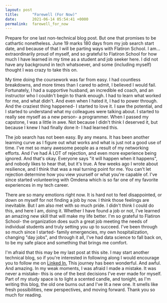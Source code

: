 ```yaml
---
layout: post
title:      "Farewell (For Now)"
date:       2021-06-14 05:54:41 +0000
permalink:  farewell_for_now
---
```



Prepare for one last non-technical blog post. But one that promises to be cathartic nonetheless. June 19 marks 180 days from my job search start date, and because of that I will be parting ways with Flatiron School. I am... extraordinarily proud of myself, and so grateful to Flatiron School for how much I have learned in my time as a student and job seeker here. I did not have any background in tech whatsoever, and some (including myself) thought I was crazy to take this on.  

My time doing the coursework was far from easy. I had countless breakdowns, and more times than I cared to admit, I believed I would fail. Fortunately, I had a supportive husband, an incredible ed coach, and an instructor who I couldn't begin to thank enough. I had to learn what worked for me, and what didn't. And even when I hated it, I had to power through. And the craziest thing happened- I started to love it. I saw the potential, and I started to understand what my colleagues were talking about. I started to really see myself as a new person- a programmer. When I passed my capstone, I was a little in awe. Not because I didn't think I deserved it, but because I knew I had finally done it- I had learned this.  

The job search has not been easy. By any means. It has been another learning curve as I figure out what works and what is just not a good use of time. I've met so many awesome people as a result of my networking efforts. And I've had A LOT of rejection, and even more experience being ignored. And that's okay. Everyone says "it will happen when it happens", and nobody likes to hear that, but it's true. A few weeks ago I wrote about resilience, and I think that was a real turning point for me. You can't let rejection determine how you view yourself or what you're capable of. I've since started volunteering with Omdena which is so far one of my favorite experiences in my tech career.  

There are so many emotions right now. It is hard not to feel disappointed, or down on myself for not finding a job by now. I think those feelings are inevitable. But I am also met with so much pride. I didn't think I could do this, and here I am, doing it. Whether I have found a job or not, I've learned an amazing new skill that will make my life better. I'm so grateful to Flatiron School- the organization does such a great job meeting the needs of individual students and truly setting you up to succeed. I've been through so much since I started- family emergencies, my own hospitalization, changing "day jobs", and through it all, I've had data science to fall back on, to be my safe place and something that brings me comfort.  

I'm afraid that this may be my last post at this site. I may start another technical blog, so if you're interested in following along I would encourage you to follow me on [Linked In.](https://www.linkedin.com/in/kaycee-sampler-a96688186/) This journey has been wonderful. And awful. And amazing. In my weak moments, I was afraid I made a mistake. It was never a mistake- this is one of the best decisions I've ever made for myself.  
Part of my study space is to light a scented candle, and tonight, as I'm writing this blog, the old one burns out and I've lit a new one. It smells like fresh possibilities, new perspectives, and moving forward. Thank you so much for reading. 
